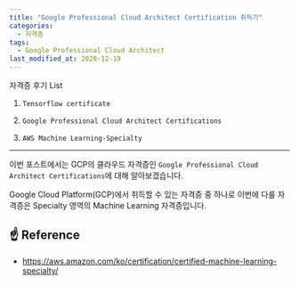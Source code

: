 ```yaml
---
title: "Google Professional Cloud Architect Certification 취득기"
categories:
  - 자격증
tags:
  - Google Professional Cloud Architect
last_modified_at: 2020-12-19
---
```


자격증 후기 List

1. `Tensorflow certificate`

2. `Google Professional Cloud Architect Certifications`  

3. `AWS Machine Learning-Specialty`

---

이번 포스트에서는 GCP의 클라우드 자격증인 `Google Professional Cloud Architect Certifications`에 대해 알아보겠습니다.

Google Cloud Platform(GCP)에서 취득할 수 있는 자격증 중 하나로 이번에 다룰 자격증은 Specialty 영역의 Machine Learning 자격증입니다.

## ☝ Reference

- https://aws.amazon.com/ko/certification/certified-machine-learning-specialty/
